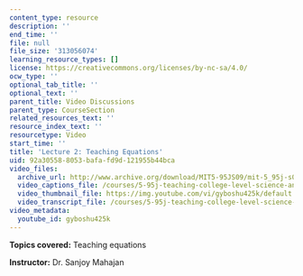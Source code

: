 ```yaml
---
content_type: resource
description: ''
end_time: ''
file: null
file_size: '313056074'
learning_resource_types: []
license: https://creativecommons.org/licenses/by-nc-sa/4.0/
ocw_type: ''
optional_tab_title: ''
optional_text: ''
parent_title: Video Discussions
parent_type: CourseSection
related_resources_text: ''
resource_index_text: ''
resourcetype: Video
start_time: ''
title: 'Lecture 2: Teaching Equations'
uid: 92a30558-8053-bafa-fd9d-121955b44bca
video_files:
  archive_url: http://www.archive.org/download/MIT5-95JS09/mit-5_95j-s09-lec02_300k_pano.mp4
  video_captions_file: /courses/5-95j-teaching-college-level-science-and-engineering-spring-2009/0c014a941a22555fae7a3d05dbacbf73_gyboshu425k.vtt
  video_thumbnail_file: https://img.youtube.com/vi/gyboshu425k/default.jpg
  video_transcript_file: /courses/5-95j-teaching-college-level-science-and-engineering-spring-2009/74cdadae3528fc3d07748cb81bacb11c_gyboshu425k.pdf
video_metadata:
  youtube_id: gyboshu425k
---
```


**Topics covered:** Teaching equations  
  
**Instructor:** Dr. Sanjoy Mahajan

